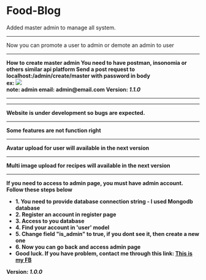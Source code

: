 # Food-Blog
Added master admin to manage all system.
<hr>
Now you can promote a user to admin or demote an admin to user
<hr>
<strong>How to create master admin<strong/>
You need to have postman, insonomia or others similar api platform
Send a post request to localhost:<yourport>/admin/create/master with password in body <br>
ex: <img src='https://res.cloudinary.com/dw6uxdli0/image/upload/v1641568617/Screenshot_1_b8rrtf.png' /> <br>
<strong>note: admin email: admin@email.com<strong/>
<strong>Version: <i>1.1.0</i></strong>
<hr>
 <hr>
Website is under development so bugs are expected.
<hr>
Some features are not function right
<hr>
Avatar upload for user will available in the next version
<hr>
Multi image upload for recipes will available in the next version
<hr>
If you need to access to admin page, you must have admin account. Follow these steps below
<ul>
  <li>1. You need to provide database connection string - I used Mongodb database</li>
  <li>2. Register an account in register page</li>
  <li>3. Access to you database</li>
  <li>4. Find your account in 'user' model</li>
  <li>5. Change field "is_admin" to true, if you dont see it, then create a new one</li>
  <li>6. Now you can go back and access admin page</li>
  <li>Good luck. If you have problem, contact me through this link: <a href='https://www.facebook.com/profile.php?id=100014043016988' target='_blank'>This is my FB</a></li>
</ul>
<strong>Version: <i>1.0.0</i></strong>
